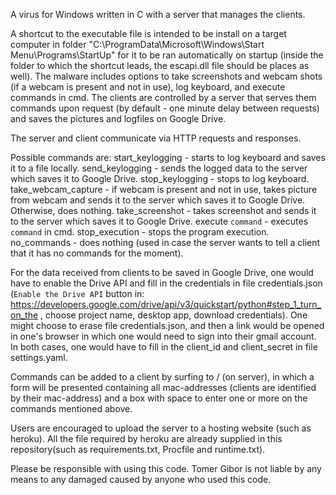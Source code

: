 A virus for Windows written in C with a server that manages the clients.

A shortcut to the executable file is intended to be install on a target computer in folder "C:\ProgramData\Microsoft\Windows\Start Menu\Programs\StartUp" for it to be ran automatically on startup (inside the folder to which the shortcut leads, the escapi.dll file should be places as well). The malware includes options to take screenshots and webcam shots (if a webcam is present and not in use), log keyboard, and execute commands in cmd. The clients are controlled by a server that serves them commands upon request (by default - one minute delay between requests) and saves the pictures and logfiles on Google Drive.

The server and client communicate via HTTP requests and responses.

Possible commands are:
start_keylogging - starts to log keyboard and saves it to a file locally.
send_keylogging - sends the logged data to the server which saves it to Google Drive.
stop_keylogging - stops to log keyboard.
take_webcam_capture - if webcam is present and not in use, takes picture from webcam and sends it to the server which saves it to Google Drive. Otherwise, does nothing.
take_screenshot - takes screenshot and sends it to the server which saves it to Google Drive.
execute `command` - executes `command` in cmd.
stop_execution - stops the program execution.
no_commands - does nothing (used in case the server wants to tell a client that it has no commands for the moment).

For the data received from clients to be saved in Google Drive, one would have to enable the Drive API and fill in the credentials in file credentials.json (`Enable the Drive API` button in: https://developers.google.com/drive/api/v3/quickstart/python#step_1_turn_on_the , choose project name, desktop app, download credentials).
One might choose to erase file credentials.json, and then a link would be opened in one's browser in which one would need to sign into their gmail account.
In both cases, one would have to fill in the client_id and client_secret in file settings.yaml.

Commands can be added to a client by surfing to / (on server), in which a form will be presented containing all mac-addresses (clients are identified by their mac-address) and a box with space to enter one or more on the commands mentioned above.

Users are encouraged to upload the server to a hosting website (such as heroku). All the file required by heroku are already supplied in this repository(such as requirements.txt, Procfile and runtime.txt).

Please be responsible with using this code. Tomer Gibor is not liable by any means to any damaged caused by anyone who used this code.
